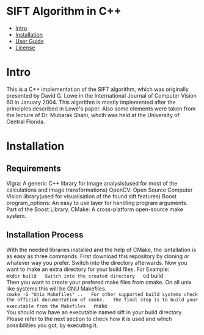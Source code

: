 # SIFT Algorithm in C++
- [Intro](#intro)
- [Installation](#installation)
- [User Guide](#user-guide)
- [License](#license)

# Intro
This is a C++ implementation of the SIFT algorithm, which was originally presented by David G. Lowe
in the International Journal of Computer Vision 60 in January 2004. This algorithm is mostly implemented
after the principles described in Lowe's paper. Also some elements were taken from the lecture of Dr.
Mubarak Shahi, whcih was held at the University of Central Florida.

# Installation
## Requirements
Vigra: A generic C++ library for image analysis(used for most of the calculations and image transformations)
OpenCV: Open Source Computer Vision library(used for visualisation of the found sift features)
Boost program_options: An easy to use layer for handling program arguments. Part of the Boost Library.
CMake: A cross-platform open-source make system.

## Installation Process
With the needed libraries installed and the help of CMake, the isntallation is as easy as three commands.
First download this repository by cloning or whatever way you prefer. Switch into the directory afterwards.
Now you want to make an extra directory for your build files. For Example:  
`mkdir build  
Switch into the created directory  
`cd build  
Then you want to create your prefered make files from cmake. On all unix like systems this will be 
GNU Makefiles.  
`cmake -G "Unix Makefiles" ..  
For other supported build systems check the official documentation of cmake.  
The final step is to build your executable from the Makefiles  
`make  
You should now have an executable named sift in your build directory. Please refer to the next section
to check how it is used and which possibilities you got, by executing it.
